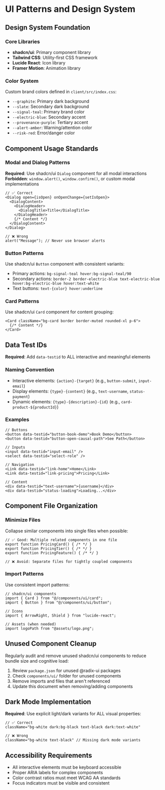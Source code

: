# UI Patterns and Design System

## Design System Foundation

### Core Libraries
- **shadcn/ui**: Primary component library
- **Tailwind CSS**: Utility-first CSS framework
- **Lucide React**: Icon library
- **Framer Motion**: Animation library

### Color System
Custom brand colors defined in `client/src/index.css`:
- `--graphite`: Primary dark background
- `--slate`: Secondary dark background  
- `--signal-teal`: Primary brand color
- `--electric-blue`: Secondary accent
- `--provenance-purple`: Tertiary accent
- `--alert-amber`: Warning/attention color
- `--risk-red`: Error/danger color

## Component Usage Standards

### Modal and Dialog Patterns
**Required**: Use shadcn/ui `Dialog` component for all modal interactions
**Forbidden**: `window.alert()`, `window.confirm()`, or custom modal implementations

```tsx
// ✅ Correct
<Dialog open={isOpen} onOpenChange={setIsOpen}>
  <DialogContent>
    <DialogHeader>
      <DialogTitle>Title</DialogTitle>
    </DialogHeader>
    {/* Content */}
  </DialogContent>
</Dialog>

// ❌ Wrong
alert("Message"); // Never use browser alerts
```

### Button Patterns
Use shadcn/ui `Button` component with consistent variants:
- Primary actions: `bg-signal-teal hover:bg-signal-teal/90`
- Secondary actions: `border-2 border-electric-blue text-electric-blue hover:bg-electric-blue hover:text-white`
- Text buttons: `text-{color} hover:underline`

### Card Patterns
Use shadcn/ui `Card` component for content grouping:
```tsx
<Card className="bg-card border border-muted rounded-xl p-6">
  {/* Content */}
</Card>
```

## Data Test IDs

**Required**: Add `data-testid` to ALL interactive and meaningful elements

### Naming Convention
- Interactive elements: `{action}-{target}` (e.g., `button-submit`, `input-email`)
- Display elements: `{type}-{content}` (e.g., `text-username`, `status-payment`)
- Dynamic elements: `{type}-{description}-{id}` (e.g., `card-product-${productId}`)

### Examples
```tsx
// Buttons
<button data-testid="button-book-demo">Book Demo</button>
<button data-testid="button-open-causal-path">See Path</button>

// Inputs
<input data-testid="input-email" />
<select data-testid="select-role" />

// Navigation
<Link data-testid="link-home">Home</Link>
<Link data-testid="link-pricing">Pricing</Link>

// Content
<div data-testid="text-username">{username}</div>
<div data-testid="status-loading">Loading...</div>
```

## Component File Organization

### Minimize Files
Collapse similar components into single files when possible:
```tsx
// ✅ Good: Multiple related components in one file
export function PricingCard() { /* */ }
export function PricingTier() { /* */ }
export function PricingFeature() { /* */ }

// ❌ Avoid: Separate files for tightly coupled components
```

### Import Patterns
Use consistent import patterns:
```tsx
// shadcn/ui components
import { Card } from "@/components/ui/card";
import { Button } from "@/components/ui/button";

// Icons
import { ArrowRight, Shield } from "lucide-react";

// Assets (when needed)
import logoPath from "@assets/logo.png";
```

## Unused Component Cleanup

Regularly audit and remove unused shadcn/ui components to reduce bundle size and cognitive load:

1. Review `package.json` for unused @radix-ui packages
2. Check `components/ui/` folder for unused components
3. Remove imports and files that aren't referenced
4. Update this document when removing/adding components

## Dark Mode Implementation

**Required**: Use explicit light/dark variants for ALL visual properties:
```tsx
// ✅ Correct
className="bg-white dark:bg-black text-black dark:text-white"

// ❌ Wrong
className="bg-white text-black" // Missing dark mode variants
```

## Accessibility Requirements

- All interactive elements must be keyboard accessible
- Proper ARIA labels for complex components
- Color contrast ratios must meet WCAG AA standards
- Focus indicators must be visible and consistent